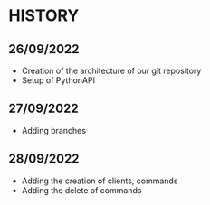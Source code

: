 # HISTORY

## 26/09/2022
* Creation of the architecture of our git repository
* Setup of PythonAPI


## 27/09/2022
* Adding branches

## 28/09/2022
* Adding the creation of clients, commands
* Adding the delete of commands 
